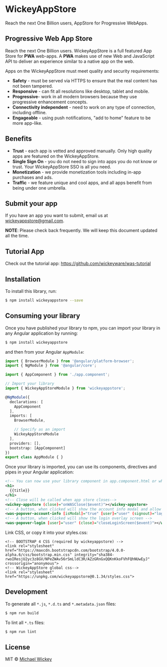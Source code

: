 # WickeyAppStore
Reach the next One Billion users, AppStore for Progressive WebApps.

## Progressive Web App Store 
Reach the next One Billion users. WickeyAppStore is a full featured App Store for **PWA** web-apps. A **PWA** makes use of new Web and JavaScript API to deliver an experience similar to a native app on the web.

Apps on the WickeyAppStore must meet quality and security requirements:

* **Safety** - must be served via HTTPS to ensure that the real content has not been tampered.
* **Responsive** - can fit all resolutions like desktop, tablet and mobile.
* **Progressive**- work in all modern browsers because they use progressive enhancement concepts.
* **Connectivity independent** - need to work on any type of connection, including offline.
* **Engageable** - using push notifications, "add to home" feature to be more app-like.

## Benefits

* **Trust** - each app is vetted and approved manually.  Only high quality apps are featured on the WickeyAppStore.
* **Single Sign On** - you do not need to sign into apps you do not know or trust. Your WickeyAppStore SSO is all you need.
* **Monetization** - we provide monetization tools including in-app purchases and ads.
* **Traffic** - we feature unique and cool apps, and all apps benefit from being under one umbrella. 

## Submit your app

If you have an app you want to submit, email us at [wickeyappstore@gmail.com](mailto:wickeyappstore@gmail.com). 

**NOTE**: Please check back frequently. We will keep this document updated all the time.

## Tutorial App

Check out the tutorial app: https://github.com/wickeyware/was-tutorial

## Installation

To install this library, run:

```bash
$ npm install wickeyappstore --save
```

## Consuming your library

Once you have published your library to npm, you can import your library in any Angular application by running:

```bash
$ npm install wickeyappstore
```

and then from your Angular `AppModule`:

```typescript
import { BrowserModule } from '@angular/platform-browser';
import { NgModule } from '@angular/core';

import { AppComponent } from './app.component';

// Import your library
import { WickeyAppStoreModule } from 'wickeyappstore';

@NgModule({
  declarations: [
    AppComponent
  ],
  imports: [
    BrowserModule,

    // Specify as an import
    WickeyAppStoreModule
  ],
  providers: [],
  bootstrap: [AppComponent]
})
export class AppModule { }
```

Once your library is imported, you can use its components, directives and pipes in your Angular application:

```xml
<!-- You can now use your library component in app.component.html or wherever needed -->
<h1>
  {{title}}
</h1>
<!-- Close will be called when app store closes-->
<wickey-appstore (close)="onWASClose($event)"></wickey-appstore>
<!-- A button, when clicked will show the account info modal and allow email add/edit -->
<was-popover-account-info [isModal]="true" [user]="user" (signout)="logoutUser($event)"></was-popover-account-info>
<!-- A button, when clicked will show the login overlay screen -->
<was-popover-login [user]="user" (close)="closeLoginScreen($event)"></was-popover-login>
```

Link CSS, or copy it into your styles.css:
```code
<!-- BOOTSTRAP 4 CSS (required by wickeyappstore) -->
<link rel="stylesheet" href="https://maxcdn.bootstrapcdn.com/bootstrap/4.0.0-alpha.6/css/bootstrap.min.css" integrity="sha384-rwoIResjU2yc3z8GV/NPeZWAv56rSmLldC3R/AZzGRnGxQQKnKkoFVhFQhNUwEyJ" crossorigin="anonymous">
<!-- WickeyAppStore global css-->
<link rel="stylesheet" href="https://unpkg.com/wickeyappstore@0.1.34/styles.css">
```

## Development

To generate all `*.js`, `*.d.ts` and `*.metadata.json` files:

```bash
$ npm run build
```

To lint all `*.ts` files:

```bash
$ npm run lint
```

## License

MIT © [Michael Wickey](mailto:wickeym@gmail.com)

